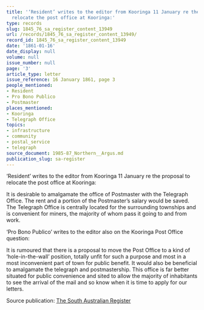 ```yaml
---
title: '‘Resident’ writes to the editor from Kooringa 11 January re the proposal to
  relocate the post office at Kooringa:'
type: records
slug: 1845_76_sa_register_content_13949
url: /records/1845_76_sa_register_content_13949/
record_id: 1845_76_sa_register_content_13949
date: '1861-01-16'
date_display: null
volume: null
issue_number: null
page: '3'
article_type: letter
issue_reference: 16 January 1861, page 3
people_mentioned:
- Resident
- Pro Bono Publico
- Postmaster
places_mentioned:
- Kooringa
- Telegraph Office
topics:
- infrastructure
- community
- postal_service
- telegraph
source_document: 1985-87_Northern__Argus.md
publication_slug: sa-register
---
```


‘Resident’ writes to the editor from Kooringa 11 January re the proposal to relocate the post office at Kooringa:

It is desirable to amalgamate the office of Postmaster with the Telegraph Office.  The rent and a portion of the Postmaster’s salary would be saved.  The Telegraph Office is centrally located for the surrounding townships and is convenient for miners, the majority of whom pass it going to and from work.

‘Pro Bono Publico’ writes to the editor also on the Kooringa Post Office question:

It is rumoured that there is a proposal to move the Post Office to a kind of ‘hole-in-the-wall’ position, totally unfit for such a purpose and most in a most inconvenient part of town for public benefit.  It would also be beneficial to amalgamate the telegraph and postmastership.  This office is far better situated for public convenience and sited to allow the majority of inhabitants to see the arrival of the mail and so know when it is time to apply for our letters.

Source publication: [The South Australian Register](/publications/sa-register/)
